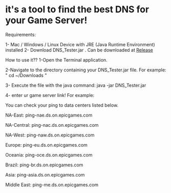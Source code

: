 # it's a tool to find the best DNS for your Game Server!


Requirements:

1- Mac / Windows / Linux  Device with JRE (Java Runtime Environment) installed 
2- Download DNS_Tester.jar . Can be downloaded at [Release](../../releases)


How to use it??
1-Open the Terminal application.

2-Navigate to the directory containing your DNS_Tester.jar file. For example: " cd ~/Downloads "

3- Execute the file with the java command:
java -jar DNS_Tester.jar

4- enter ur game server link! For example:

You can check your ping to data centers listed below.

NA-East:         ping-nae.ds.on.epicgames.com

NA-Central:      ping-nac.ds.on.epicgames.com

NA-West:         ping-naw.ds.on.epicgames.com

Europe:          ping-eu.ds.on.epicgames.com

Oceania:         ping-oce.ds.on.epicgames.com

Brazil:          ping-br.ds.on.epicgames.com

Asia:            ping-asia.ds.on.epicgames.com

Middle East:     ping-me.ds.on.epicgames.com


